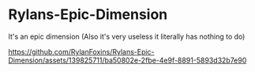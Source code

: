 # Rylans-Epic-Dimension
It's an epic dimension (Also it's very useless it literally has nothing to do)

https://github.com/RylanFoxins/Rylans-Epic-Dimension/assets/139825711/ba50802e-2fbe-4e9f-8891-5893d32b7e90

